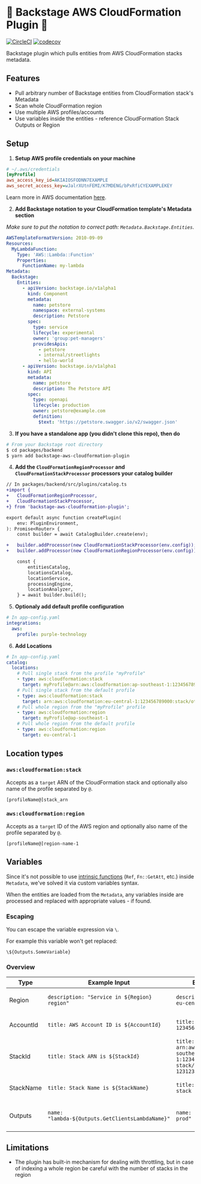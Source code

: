 # 🧋 Backstage AWS CloudFormation Plugin 🧋

[![CircleCI](https://circleci.com/gh/purple-technology/backstage-aws-cloudformation-plugin/tree/master.svg?style=svg)](https://circleci.com/gh/purple-technology/backstage-aws-cloudformation-plugin/tree/master)
[![codecov](https://codecov.io/gh/purple-technology/backstage-aws-cloudformation-plugin/branch/master/graph/badge.svg?token=KKK1OH1MPI)](https://codecov.io/gh/purple-technology/backstage-aws-cloudformation-plugin)

Backstage plugin which pulls entities from AWS CloudFormation stacks metadata.

## Features

- Pull arbitrary number of Backstage entities from CloudFormation stack's Metadata
- Scan whole CloudFormation region
- Use multiple AWS profiles/accounts
- Use variables inside the entities - reference CloudFormation Stack Outputs or Region

## Setup

1. **Setup AWS profile credentials on your machine**

```ini
# ~/.aws/credentials
[myProfile]
aws_access_key_id=AKIAIOSFODNN7EXAMPLE
aws_secret_access_key=wJalrXUtnFEMI/K7MDENG/bPxRfiCYEXAMPLEKEY
```

Learn more in AWS documentation [here](https://docs.aws.amazon.com/cli/latest/userguide/cli-configure-profiles.html).

2. **Add Backstage notation to your CloudFormation template's Metadata section**

*Make sure to put the notation to correct path: `Metadata.Backstage.Entities`.*

```yaml
AWSTemplateFormatVersion: 2010-09-09
Resources:
  MyLambdaFunction:
    Type: 'AWS::Lambda::Function'
    Properties:
      FunctionName: my-lambda
Metadata:
  Backstage:
    Entities:
      - apiVersion: backstage.io/v1alpha1
        kind: Component
        metadata:
          name: petstore
          namespace: external-systems
          description: Petstore
        spec:
          type: service
          lifecycle: experimental
          owner: 'group:pet-managers'
          providesApis:
            - petstore
            - internal/streetlights
            - hello-world
      - apiVersion: backstage.io/v1alpha1
        kind: API
        metadata:
          name: petstore
          description: The Petstore API
        spec:
          type: openapi
          lifecycle: production
          owner: petstore@example.com
          definition:
            $text: 'https://petstore.swagger.io/v2/swagger.json'
```

3. **If you have a standalone app (you didn't clone this repo), then do**

```bash
# From your Backstage root directory
$ cd packages/backend
$ yarn add backstage-aws-cloudformation-plugin
```

4. **Add the `CloudFormationRegionProcessor` and `CloudFormationStackProcessor` processors your catalog builder**

```diff
// In packages/backend/src/plugins/catalog.ts
+import {
+	CloudFormationRegionProcessor,
+	CloudFormationStackProcessor,
+} from 'backstage-aws-cloudformation-plugin';

export default async function createPlugin(
	env: PluginEnvironment,
): Promise<Router> {
	const builder = await CatalogBuilder.create(env);

+	builder.addProcessor(new CloudFormationStackProcessor(env.config));
+	builder.addProcessor(new CloudFormationRegionProcessor(env.config));

	const {
		entitiesCatalog,
		locationsCatalog,
		locationService,
		processingEngine,
		locationAnalyzer,
	} = await builder.build();
```

5. **Optionaly add default profile configuration**

```yaml
# In app-config.yaml
integrations:
  aws:
    profile: purple-technology
```

6. **Add Locations**

```yaml
# In app-config.yaml
catalog:
  locations:
    # Pull single stack from the profile "myProfile"
    - type: aws:cloudformation:stack
      target: myProfile@arn:aws:cloudformation:ap-southeast-1:123456789000:stack/some-stack/123-345-12-1235-123123
    # Pull single stack from the default profile
    - type: aws:cloudformation:stack
      target: arn:aws:cloudformation:eu-central-1:123456789000:stack/other-stack/532-123-59-593-19481
    # Pull whole region from the "myProfile" profile
    - type: aws:cloudformation:region
      target: myProfile@ap-southeast-1
    # Pull whole region from the default profile
    - type: aws:cloudformation:region
      target: eu-central-1
```

## Location types

### `aws:cloudformation:stack`

Accepts as a `target` ARN of the CloudFormation stack and optionally also name of the profile separated by `@`.

```
[profileName@]stack_arn
```

### `aws:cloudformation:region`

Accepts as a `target` ID of the AWS region and optionally also name of the profile separated by `@`.

```
[profileName@]region-name-1
```

## Variables

Since it's not possible to use [intrinsic functions](https://docs.aws.amazon.com/AWSCloudFormation/latest/UserGuide/intrinsic-function-reference.html) (`Ref`, `Fn::GetAtt`, etc.) inside `Metadata`, we've solved it via custom variables syntax.

When the entities are loaded from the `Metadata`, any variables inside are processed and replaced with appropriate values - if found.

### Escaping
You can escape the variable expression via `\`.

For example this variable won't get replaced:
```
\${Outputs.SomeVariable}
```

### Overview

| Type      | Example Input                                    | Example Output                                  | Description                           |
|-----------|--------------------------------------------------|-------------------------------------------------|---------------------------------------|
| Region    | `description: "Service in ${Region} region"`     | `description: "Service in eu-central-1 region"` | Provides region of the stack.         |
| AccountId | `title: AWS Account ID is ${AccountId}`          | `title: AWS Account ID is 123456789000`         | Provides ID of the AWS account.       |
| StackId   | `title: Stack ARN is ${StackId}`                 | `title: Stack ARN is arn:aws:cloudformation:ap-southeast-1:123456789000:stack/some-stack/123-345-12-1235-123123` | Provides stack ID (ARN). |
| StackName | `title: Stack Name is ${StackName}`              | `title: Stack Name is some-stack`               | Provides stack name.                  |
| Outputs   | `name: "lambda-${Outputs.GetClientsLambdaName}"` | `name: "lambda-get-clients-prod"`               | Provides [`Output`](https://docs.aws.amazon.com/AWSCloudFormation/latest/UserGuide/outputs-section-structure.html) value from the stack. |

## Limitations

- The plugin has built-in mechanism for dealing with throttling, but in case of indexing a whole region be careful with the number of stacks in the region 
